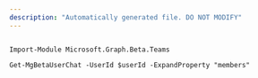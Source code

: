 ```yaml
---
description: "Automatically generated file. DO NOT MODIFY"
---
```


```powershellv2

Import-Module Microsoft.Graph.Beta.Teams

Get-MgBetaUserChat -UserId $userId -ExpandProperty "members" 

```